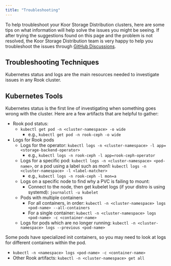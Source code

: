 ```yaml
---
title: "Troubleshooting"
---
```


To help troubleshoot your Koor Storage Distribution clusters, here are some tips on what information will help solve the issues you might be seeing.
If after trying the suggestions found on this page and the problem is not resolved, the Koor Storage Distribution team is very happy to help you troubleshoot the issues through [GitHub Discussions](https://github.com/koor-tech/koor/discussions).

## Troubleshooting Techniques

Kubernetes status and logs are the main resources needed to investigate issues in any Rook cluster.

## Kubernetes Tools

Kubernetes status is the first line of investigating when something goes wrong with the cluster. Here are a few artifacts that are helpful to gather:

* Rook pod status:
  * `kubectl get pod -n <cluster-namespace> -o wide`
    * e.g., `kubectl get pod -n rook-ceph -o wide`
* Logs for Rook pods
  * Logs for the operator: `kubectl logs -n <cluster-namespace> -l app=<storage-backend-operator>`
    * e.g., `kubectl logs -n rook-ceph -l app=rook-ceph-operator`
  * Logs for a specific pod: `kubectl logs -n <cluster-namespace> <pod-name>`, or a pod using a label such as mon1: `kubectl logs -n <cluster-namespace> -l <label-matcher>`
    * e.g., `kubectl logs -n rook-ceph -l mon=a`
  * Logs on a specific node to find why a PVC is failing to mount:
    * Connect to the node, then get kubelet logs (if your distro is using systemd): `journalctl -u kubelet`
  * Pods with multiple containers
    * For all containers, in order: `kubectl -n <cluster-namespace> logs <pod-name> --all-containers`
    * For a single container: `kubectl -n <cluster-namespace> logs <pod-name> -c <container-name>`
  * Logs for pods which are no longer running: `kubectl -n <cluster-namespace> logs --previous <pod-name>`

Some pods have specialized init containers, so you may need to look at logs for different containers
within the pod.

* `kubectl -n <namespace> logs <pod-name> -c <container-name>`
* Other Rook artifacts: `kubectl -n <cluster-namespace> get all`
